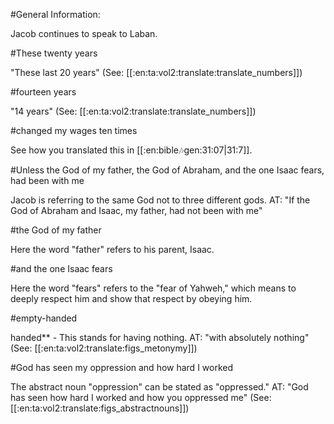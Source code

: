 #General Information:

Jacob continues to speak to Laban.

#These twenty years

"These last 20 years" (See: [[:en:ta:vol2:translate:translate_numbers]])

#fourteen years

"14 years" (See: [[:en:ta:vol2:translate:translate_numbers]])

#changed my wages ten times

See how you translated this in [[:en:bible:notes:gen:31:07|31:7]].

#Unless the God of my father, the God of Abraham, and the one Isaac fears, had been with me

Jacob is referring to the same God not to three different gods. AT: "If the God of Abraham and Isaac, my father, had not been with me"

#the God of my father

Here the word "father" refers to his parent, Isaac.

#and the one Isaac fears

Here the word "fears" refers to the "fear of Yahweh," which means to deeply respect him and show that respect by obeying him.

#empty-handed

handed** - This stands for having nothing. AT: "with absolutely nothing" (See: [[:en:ta:vol2:translate:figs_metonymy]])

#God has seen my oppression and how hard I worked

The abstract noun "oppression" can be stated as "oppressed." AT: "God has seen how hard I worked and how you oppressed me" (See: [[:en:ta:vol2:translate:figs_abstractnouns]])